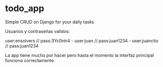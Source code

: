 # todo_app
Simple CRUD on Django for your daily tasks

Usuarios y contraseñas validos:

user:ensolvers // pass:3Yc0ntr4 -
user:juan // pass:juan1234 -
user:juancito // pass:juan1234

La app tiene mucho por hacer pero hasta el momento la interfaz principal funciona correctamente.
